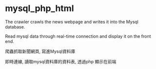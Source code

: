 # mysql_php_html
The crawler crawls the news webpage and writes it into the Mysql database.

Read mysql data through real-time connection and display it on the front end.

爬蟲抓取新聞網頁, 寫進Mysql資料庫

即時連線, 讀取mysql資料庫的資料表, 透過php 顯示在前端

